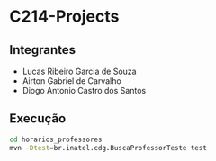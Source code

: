 # C214-Projects

## Integrantes
 - Lucas Ribeiro Garcia de Souza
 - Airton Gabriel de Carvalho
 - Diogo Antonio Castro dos Santos


## Execução
```bash
cd horarios_professores
mvn -Dtest=br.inatel.cdg.BuscaProfessorTeste test
```